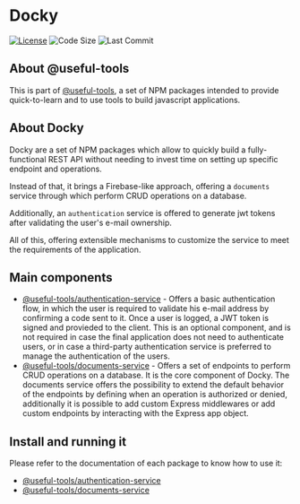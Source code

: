 # Docky

[![License](https://shields.io/badge/license-AGPL-green)](LICENSE.md)
![Code Size](https://shields.io/github/languages/code-size/oegea/docky) 
![Last Commit](https://shields.io/github/last-commit/oegea/docky)

## About @useful-tools

This is part of [@useful-tools](https://github.com/oegea/useful-tools), a set of NPM packages intended to provide quick-to-learn and to use tools to build javascript applications.

## About Docky

Docky are a set of NPM packages which allow to quickly build a fully-functional REST API without needing to invest time on setting up specific endpoint and operations.

Instead of that, it brings a Firebase-like approach, offering a `documents` service through which perform CRUD operations on a database.

Additionally, an `authentication` service is offered to generate jwt tokens after validating the user's e-mail ownership.

All of this, offering extensible mechanisms to customize the service to meet the requirements of the application.

## Main components

* [@useful-tools/authentication-service](./authentication-service/) - Offers a basic authentication flow, in which the user is required to validate his e-mail address by confirming a code sent to it. Once a user is logged, a JWT token is signed and provieded to the client. This is an optional component, and is not required in case the final application does not need to authenticate users, or in case a third-party authentication service is preferred to manage the authentication of the users.
* [@useful-tools/documents-service](./documents-service/) - Offers a set of endpoints to perform CRUD operations on a database. It is the core component of Docky. The documents service offers the possibility to extend the default behavior of the endpoints by defining when an operation is authorized or denied, additionally it is possible to add custom Express middlewares or add custom endpoints by interacting with the Express app object.

## Install and running it

Please refer to the documentation of each package to know how to use it:

* [@useful-tools/authentication-service](./authentication-service/)
* [@useful-tools/documents-service](./documents-service/)